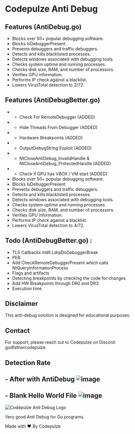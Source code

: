 # Codepulze Anti Debug

## Features (AntiDebug.go)

- Blocks over 50+ popular debugging software.
- Blocks IsDebuggerPresent.
- Prevents debuggers and traffic debuggers.
- Detects and kills blacklisted processes.
- Detects windows associated with debugging tools.
- Checks system uptime and running processes.
- Checks disk size, RAM, and number of processors.
- Verifies GPU information.
- Performs IP check against a blacklist.
- Lowers VirusTotal detection to 2/72.


## Features (AntiDebugBetter.go)
- + Check For RemoteDebugger (ADDED)
- + Hide Threads From Debugger (ADDED)
- + Hardware Breakpoints (ADDED)
- + OutputDebugString Exploit (ADDED)
- + NtCloseAntiDebug_InvalidHandle & NtCloseAntiDebug_ProtectedHandle (ADDED)
- + Check if GPU has VBOX / VM start (ADDED)
- Blocks over 50+ popular debugging software.
- Blocks IsDebuggerPresent.
- Prevents debuggers and traffic debuggers.
- Detects and kills blacklisted processes.
- Detects windows associated with debugging tools.
- Checks system uptime and running processes.
- Checks disk size, RAM, and number of processors.
- Verifies GPU information.
- Performs IP check against a blacklist.
- Lowers VirusTotal detection to 4/72.

## Todo (AntiDebugBetter.go) :
- TLS Callbacks ntdll.LdrpDoDebuggerBreak
- PEB
- Add CheckRemoteDebuggerPresent which calls NtQueryInformationProcess
- Flags and artifacts
- Detecting breakpoints by checking the code for changes
- Add HW Breakpoints through DR0 and DR3
- Execution time
## Disclaimer

This anti-debug solution is designed for educational purposes.

## Contact

For support, please reach out to Codepulze on Discord: godfathercodepulze.

## Detection Rate
## - After with AntiDebug ![image](https://github.com/EvilBytecode/Anti-Debug/assets/151552809/f642d746-6f2f-459f-afec-e4595abbb25d)
## - Blank Hello World File ![image](https://github.com/EvilBytecode/Anti-Debug/assets/151552809/bf174279-2e30-42eb-8e2c-dd4e1a360e4a)




![Codepulze Anti Debug Logo](https://cdn.discordapp.com/attachments/1221500386918142012/1221525647927677098/mystific.png?ex=6612e569&is=66007069&hm=9942a29d520fbb0eda11472a8f40d6d4747df37a43e54262db568e5fa6c71289&)

Very good Anti Debug for Go programs.

Made with ❤️ By Codepulze
